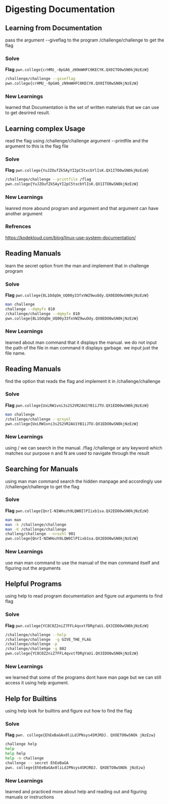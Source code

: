 # Digesting Documentation

## Learning from Documentation
pass the argument --giveflag to the program /challenge/challenge to get the flag

### Solve
**Flag** `pwn.college{crHMU_-0pGA6_zN9mWHFC0KECYK.QX0ITO0wSN0kjNzEzW}`

```bash
/challenge/challenge --giveflag
pwn.college{crHMU_-0pGA6_zN9mWHFC0KECYK.QX0ITO0wSN0kjNzEzW}
```
### New Learnings
learned that Documentation is the set of written materials that we can use to get desrired result. 


## Learning complex Usage
read the flag using /challenge/challenge argument --printfile and the argument to this is the flag file

### Solve
**Flag** `pwn.college{YuJZOufZk5AyYI2pC5txcbYlIsK.QX1ITO0wSN0kjNzEzW}`

```bash
/challenge/challenge --printfile /flag
pwn.college{YuJZOufZk5AyYI2pC5txcbYlIsK.QX1ITO0wSN0kjNzEzW}
```
### New Learnings
leanred more abound program and argument and that argument can have another argument

### Refrences
https://kodekloud.com/blog/linux-use-system-documentation/

## Reading Manuals
learn the secret option from the man and implement that in challenge program
 
### Solve
**Flag** `pwn.college{8L1OdqOm_UQ00y33fxVWZ9wuOdy.QX0EDO0wSN0kjNzEzW}`

```bash
man challenge
challenge --dqmyfx 810
/challenge/challenge --dqmyfx 810
pwn.college{8L1OdqOm_UQ00y33fxVWZ9wuOdy.QX0EDO0wSN0kjNzEzW}
```
### New Learnings
learned about man command that it displays the manual. we do not input the path of the file in man command it displays garbage. we input just the file name.

## Reading Manuals
find the option that reads the flag and implement it in /challenge/challenge

### Solve
**Flag** `pwn.college{UxLRW1vni3s2S2VR2AU1YB1iJTU.QX1EDO0wSN0kjNzEzW}`

```bash
man challenge
/challenge/challenge --qrxyol
pwn.college{UxLRW1vni3s2S2VR2AU1YB1iJTU.QX1EDO0wSN0kjNzEzW}
```
### New Learnings
using / we can search in the manual. /flag /challenge or any keyword which matches our purpose n and N are used to navigate through the result


## Searching for Manuals
using man man command search the hidden manpage and accordingly use /challenge/challenge to get the flag

### Solve
**Flag** `pwn.college{QnrI-NIWHozh9LQW0IlPIixb1sa.QX2EDO0wSN0kjNzEzW}`

```bash
man man
man -k /challenge/challenge
man -K /challenge/challenge
challeng/challenge --nrozhl 901
pwn.college{QnrI-NIWHozh9LQW0IlPIixb1sa.QX2EDO0wSN0kjNzEzW}
```
### New Learnings
use man man command to use the manual of the man command itself and figuring out the arguments 


## Helpful Programs
using help to read program documentation and figure out arguments to find flag

### Solve
**Flag** `pwn.college{YC8C0Z2niZ7FFL4qvxtfDRgYaUi.QX3IDO0wSN0kjNzEzW}`

```bash
/challenge/challenge --help
/challenge/challenge  -g GIVE_THE_FLAG
/challenge/challenge -p
/challenge/challenge -g 802
pwn.college{YC8C0Z2niZ7FFL4qvxtfDRgYaUi.QX3IDO0wSN0kjNzEzW}
```
### New Learnings
we learned that some of the programs dont have man page but we can still access it using help argument.

## Help for Builtins
using help look for builtins and figure out how to find the flag

### Solve
**Flag** `pwn. college{EhEeBaGAx0liLdJPNsys4SMJRDJ. QXOETO0wSNOk jNzEzw}`

```bash
challenge help
help
help help
help -m challenge
challenge -- secret EhEeBaGA
pwn. college{EhEeBaGAx0liLdJPNsys4SMJRDJ. QXOETO0wSNOk jNzEzw}
```
### New Learnings
learned and practiced more about help and reading out and figuring manuals or instructions
